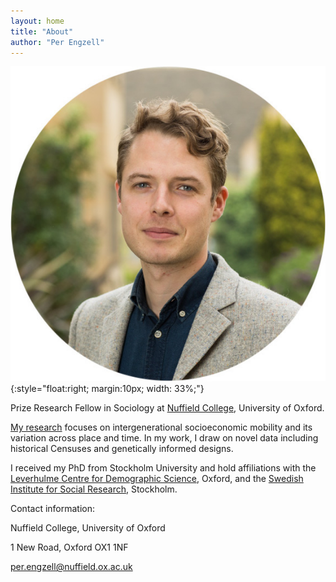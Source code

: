 ```yaml
---
layout: home
title: "About"
author: "Per Engzell"
---
```


![Per Engzell](portrait.jpg){:style="float:right; margin:10px; width: 33%;"}

Prize Research Fellow in Sociology at [Nuffield College](https://www.nuffield.ox.ac.uk), University of Oxford.

[My research](https://pengzell.github.io/inprogress/) focuses on intergenerational socioeconomic mobility and its variation across place and time. In my work, I draw on novel data including historical Censuses and genetically informed designs. 

I received my PhD from Stockholm University and hold  affiliations with the [Leverhulme Centre for Demographic Science](http://www.demographicscience.ox.ac.uk), Oxford, and the [Swedish Institute for Social Research](https://www.sofi.su.se/english/), Stockholm.

Contact information: 

Nuffield College, University of Oxford

1 New Road, Oxford OX1 1NF

[per.engzell@nuffield.ox.ac.uk](mailto:per.engzell@nuffield.ox.ac.uk)
